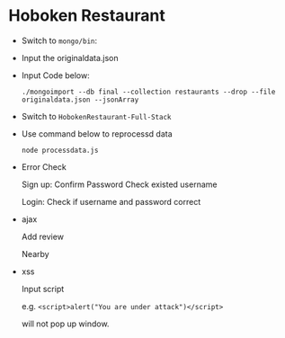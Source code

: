 # Hoboken Restaurant
* Switch to `mongo/bin`: 
* Input the originaldata.json 

* Input Code below:

    `./mongoimport --db final --collection restaurants --drop --file originaldata.json --jsonArray`

* Switch to `HobokenRestaurant-Full-Stack`
* Use command below to reprocessd data

    `node processdata.js`


* Error Check 

     Sign up:
          Confirm Password
          Check existed username

     Login:
     Check if username and password correct


* ajax

     Add review

     Nearby


* xss

     Input script

     e.g. `<script>alert("You are under attack")</script>`

     will not pop up window.

